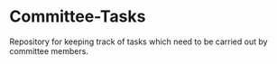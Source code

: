 # Committee-Tasks
Repository for keeping track of tasks which need to be  carried out by committee members. 

